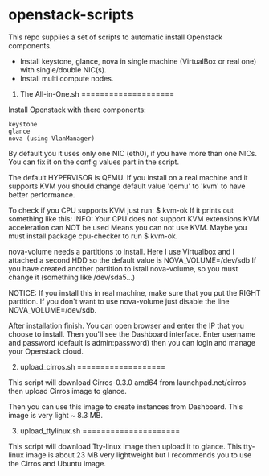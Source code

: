 openstack-scripts
=================

This repo supplies a set of scripts to automatic install Openstack components.

* Install keystone, glance, nova in single machine (VirtualBox or real one) with single/double NIC(s).
* Install multi compute nodes.

1. The All-in-One.sh
====================

Install Openstack with there components:

    keystone
    glance 
    nova (using VlanManager)
    
By default you it uses only one NIC (eth0), if you have more than one NICs. You can fix it on the config values part in the script.

The default HYPERVISOR is QEMU. If you install on a real machine and it supports KVM you should change default value 'qemu' to 'kvm' to have better performance.

To check if you CPU supports KVM just run: $ kvm-ok
If it prints out something like this:
    INFO: Your CPU does not support KVM extensions
    KVM acceleration can NOT be used
Means you can not use KVM.
Maybe you must install package cpu-checker to run $ kvm-ok.

nova-volume needs a partitions to install. Here I use Virtualbox and I attached a second HDD so the default value is NOVA_VOLUME=/dev/sdb
If you have created another partition to istall nova-volume, so you must change it (something like /dev/sda5...)

NOTICE: If you install this in real machine, make sure that you put the RIGHT partition. If you don't want to use nova-volume just disable the line NOVA_VOLUME=/dev/sdb.

After installation finish. You can open browser and enter the IP that you choose to install.
Then you'll see the Dashboard interface. Enter username and password (default is admin:password) then you can login and manage your Openstack cloud.

2. upload_cirros.sh
===================

This script will download Cirros-0.3.0 amd64 from launchpad.net/cirros
then upload Cirros image to glance.

Then you can use this image to create instances from Dashboard.
This image is very light ~ 8.3 MB.

3. upload_ttylinux.sh
=====================

This script will download Tty-linux image then upload it to glance.
This tty-linux image is about 23 MB very lightweight but I recommends you to use the Cirros and Ubuntu image.

